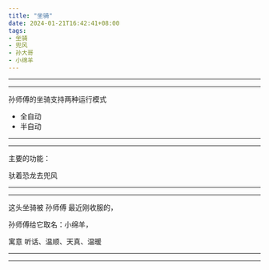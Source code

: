 ```yaml
---
title: "坐骑"
date: 2024-01-21T16:42:41+08:00
tags:
- 坐骑
- 兜风
- 孙大哥
- 小绵羊
---
```


*******
*******
孙师傅的坐骑支持两种运行模式
- 全自动
- 半自动

******
*****
主要的功能：

 驮着恐龙去兜风
*****
*****
这头坐骑被 孙师傅 最近刚收服的，

孙师傅给它取名：小绵羊，

寓意 听话、温顺、天真、温暖
*****
*****

